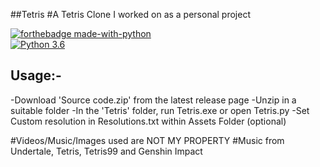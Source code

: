 ##Tetris
#A Tetris Clone I worked on as a personal project

[![forthebadge made-with-python](http://ForTheBadge.com/images/badges/made-with-python.svg)](https://www.python.org/)                 
[![Python 3.6](https://img.shields.io/badge/python-3.6-blue.svg)](https://www.python.org/downloads/release/python-360/) 
## Usage:-
-Download 'Source code.zip' from the latest release page
-Unzip in a suitable folder
-In the 'Tetris' folder, run Tetris.exe or open Tetris.py
-Set Custom resolution in Resolutions.txt within Assets Folder (optional)

#Videos/Music/Images used are NOT MY PROPERTY
#Music from Undertale, Tetris, Tetris99 and Genshin Impact
